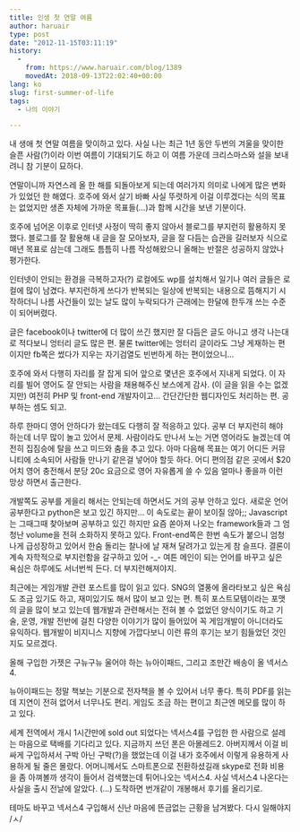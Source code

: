 ```yaml
---
title: 인생 첫 연말 여름
author: haruair
type: post
date: "2012-11-15T03:11:19"
history:
  - 
    from: https://www.haruair.com/blog/1389
    movedAt: 2018-09-13T22:02:40+00:00
lang: ko
slug: first-summer-of-life
tags:
  - 나의 이야기

---
```

내 생애 첫 연말 여름을 맞이하고 있다. 사실 나는 최근 1년 동안 두번의 겨울을 맞이한 슬픈 사람(?)이라 이번 여름이 기대되기도 하고 이 여름 가운데 크리스마스와 설을 보내려니 참 기분이 묘하다.

연말이니까 자연스레 올 한 해를 되돌아보게 되는데 여러가지 의미로 나에게 많은 변화가 있었던 한 해였다. 호주에 와서 살기 바빠 사실 뚜렷하게 이걸 이루겠다는 식의 목표는 없었지만 생존 자체에 가까운 목표들(&#8230;)과 함께 시간을 보낸 기분이다.

호주에 넘어온 이후로 인터넷 사정이 딱히 좋지 않아서 블로그를 부지런히 활용하지 못했다. 블로그를 잘 활용해 내 글을 잘 모아보자, 글을 잘 다듬는 습관을 길러보자 식으로 매년 목표로 삼는데 그래도 틈틈히 나름 작성해왔으니 올해는 반절은 성공하지 않았나 평가한다.

인터넷이 안되는 환경을 극복하고자(?) 로컬에도 wp를 설치해서 일기나 여러 글들은 로컬에 많이 남겼다. 부지런하게 쓰다가 반복되는 일상에 반복되는 내용으로 뜸해지기 시작하더니 나름 사건들이 있는 날도 많이 누락되다가 근래에는 한달에 한두개 쓰는 수준이 되어버렸다.

글은 facebook이나 twitter에 더 많이 쓰긴 했지만 잘 다듬은 글도 아니고 생각 나는대로 적다보니 엉터리 글도 많은 편. 물론 twitter에는 엉터리 글이라도 그냥 게재하는 편이지만 fb쪽은 썼다가 지우는 자기검열도 빈번하게 하는 편이었으니&#8230;

호주에 와서 다행히 자리를 잘 잡게 되어 앞으로 몇년은 호주에서 지내게 되었다. 이 자리를 빌어 영어도 잘 안되는 사람을 채용해주신 보스에게 감사. (이 글을 읽을 수는 없겠지만) 여전히 PHP 및 front-end 개발자이고&#8230; 간단간단한 웹디자인도 처리하는 편. 공부하는 셈도 되고.

하루 한마디 영어 안하다가 왔는데도 다행히 잘 적응하고 있다. 공부 더 부지런히 해야 하는데 너무 많이 놀고 있어서 문제. 사람이라도 만나서 노는 거면 영어라도 늘겠는데 여전히 집짐승에 탈을 쓰고 미드와 춤을 추고 있다. 아마 다음해 목표는 여기 어디든 커뮤니티에 소속되어 사람들 만나기 같은걸 넣어야 할듯 하다. 어디 편의점 같은 곳에서 $20어치 영어 충전해서 분당 20c 요금으로 영어 자유롭게 쓸 수 있음 얼마나 좋을까 이런 망상 하면서 출근한다.

개발쪽도 공부를 게을리 해서는 안되는데 하면서도 거의 공부 안하고 있다. 새로운 언어 공부한다고 python은 보고 있긴 하지만&#8230; 이 속도로는 끝이 보이질 않아;; Javascript는 그때그때 찾아보며 공부하고 있긴 하지만 요즘 쏟아져 나오는 framework들과 그 엄청난 volume을 전혀 소화하지 못하고 있다. Front-end쪽은 한번 속도가 붙으니 엄청나게 급성장하고 있어서 한숨 돌리는 찰나에 날 재쳐 달려가고 있는게 참 슬프다. 결론이 계속 자학적으로 부지런함을 갈구하고 있어 -_- 여튼 메인이 되는 언어를 바꾸고 싶은 욕심은 하루에도 서너번씩 든다. 더 부지런해져야지.

최근에는 게임개발 관련 포스트를 많이 읽고 있다. SNG의 열풍에 올라타보고 싶은 욕심도 조금 있기도 하고, 재미있기도 해서 많이 보고 있는 편. 특히 포스트모템이라는 포맷의 글을 많이 보고 있는데 웹개발과 관련해서는 전혀 볼 수 없었던 양식이기도 하고 기술, 운영, 개발 전반에 걸친 다양한 이야기가 많이 들어있어 꼭 게임개발이 아니더라도 유익하다. 웹개발이 비지니스 지향에 가깝다보니 이런 류의 후기는 보기 힘들었던 것인지도 모르겠다.

올해 구입한 가젯은 구뉴구뉴 울어야 하는 뉴아이패드, 그리고 조만간 배송이 올 넥서스4.

뉴아이패드는 정말 책보는 기분으로 전자책을 볼 수 있어서 너무 좋다. 특히 PDF를 읽는데 지연이 전혀 없어서 너무나도 편리. 게임도 조금 하는 편이고 최근엔 메모를 많이 하고 있다.

세계 전역에서 개시 1시간만에 sold out 되었다는 넥서스4를 구입한 한 사람으로 설레는 마음으로 택배를 기다리고 있다. 지금까지 쓰던 폰은 아몰레드2. 아버지께서 이걸 비싸게 구입하셔서 구박 아닌 구박(?)을 했었는데 이걸 내가 호주에서 이렇게 유용하게 사용하게 될 줄은 몰랐다. 어머니께서도 스마트폰으로 전환하셨길래 skype로 전화 비용을 좀 아껴볼까 생각이 들어서 검색했는데 튀어나오는 넥서스4. 사실 넥서스4 나온다는 사실을 출시 전날에 알았다. (&#8230;) 도착하면 번개같이 개봉해서 후기를 올리기로.

테마도 바꾸고 넥서스4 구입해서 신난 마음에 뜬금없는 근황을 남겨봤다. 다시 일해야지 /ㅅ/